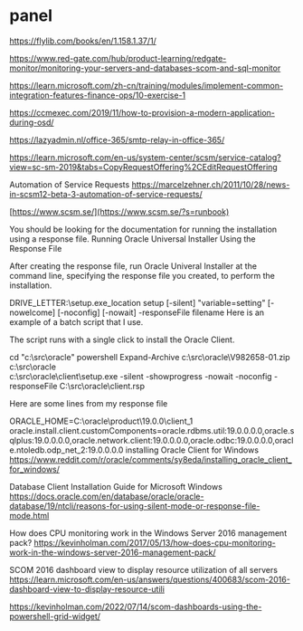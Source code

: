 # panel

https://flylib.com/books/en/1.158.1.37/1/

https://www.red-gate.com/hub/product-learning/redgate-monitor/monitoring-your-servers-and-databases-scom-and-sql-monitor

https://learn.microsoft.com/zh-cn/training/modules/implement-common-integration-features-finance-ops/10-exercise-1

https://ccmexec.com/2019/11/how-to-provision-a-modern-application-during-osd/

https://lazyadmin.nl/office-365/smtp-relay-in-office-365/

https://learn.microsoft.com/en-us/system-center/scsm/service-catalog?view=sc-sm-2019&tabs=CopyRequestOffering%2CEditRequestOffering

Automation of Service Requests
https://marcelzehner.ch/2011/10/28/news-in-scsm12-beta-3-automation-of-service-requests/

[https://www.scsm.se/](https://www.scsm.se/?s=runbook)


You should be looking for the documentation for running the installation using a response file.
Running Oracle Universal Installer Using the Response File

After creating the response file, run Oracle Univeral Installer at the command line, specifying the response file you created, to perform the installation.

DRIVE_LETTER:\setup.exe_location setup [-silent] "variable=setting" [-nowelcome] [-noconfig] [-nowait] -responseFile filename 
Here is an example of a batch script that I use.

The script runs with a single click to install the Oracle Client.

cd "c:\src\oracle"
powershell Expand-Archive c:\src\oracle\V982658-01.zip c:\src\oracle\
c:\src\oracle\client\setup.exe -silent -showprogress -nowait -noconfig -responseFile C:\src\oracle\client.rsp

Here are some lines from my response file

 ORACLE_HOME=C:\oracle\product\19.0.0\client_1
 oracle.install.client.customComponents=oracle.rdbms.util:19.0.0.0.0,oracle.sqlplus:19.0.0.0.0,oracle.network.client:19.0.0.0.0,oracle.odbc:19.0.0.0.0,oracle.ntoledb.odp_net_2:19.0.0.0.0
 installing Oracle Client for Windows
 https://www.reddit.com/r/oracle/comments/sy8eda/installing_oracle_client_for_windows/

 Database Client Installation Guide for Microsoft Windows
 https://docs.oracle.com/en/database/oracle/oracle-database/19/ntcli/reasons-for-using-silent-mode-or-response-file-mode.html



 How does CPU monitoring work in the Windows Server 2016 management pack?
 https://kevinholman.com/2017/05/13/how-does-cpu-monitoring-work-in-the-windows-server-2016-management-pack/

 SCOM 2016 dashboard view to display resource utilization of all servers
 https://learn.microsoft.com/en-us/answers/questions/400683/scom-2016-dashboard-view-to-display-resource-utili



 https://kevinholman.com/2022/07/14/scom-dashboards-using-the-powershell-grid-widget/
